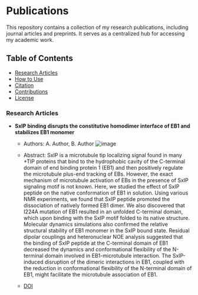 # Publications
This repository contains a collection of my research publications, including journal articles and preprints. It serves as a centralized hub for accessing my academic work.

## Table of Contents  
- [Research Articles](#research-articles)  
- [How to Use](#how-to-use)  
- [Citation](#citation)  
- [Contributions](#contributions)  
- [License](#license)  

### Research Articles
- **SxIP binding disrupts the constitutive homodimer interface of EB1 and stabilizes EB1 monomer**  
  - Authors: A. Author, B. Author  ![image](https://github.com/user-attachments/assets/309c46bd-5485-4357-bcb5-1c2f76283f7c)

  - Abstract: SxIP is a microtubule tip localizing signal found in many +TIP proteins that bind to the hydrophobic cavity of the C-terminal domain of end binding protein 1 (EB1) and then positively regulate the microtubule plus-end tracking of EBs. However, the exact mechanism of microtubule activation of EBs in the presence of SxIP signaling motif is not known. Here, we studied the effect of SxIP peptide on the native conformation of EB1 in solution. Using various NMR experiments, we found that SxIP peptide promoted the dissociation of natively formed EB1 dimer. We also discovered that I224A mutation of EB1 resulted in an unfolded C-terminal domain, which upon binding with the SxIP motif folded to its native structure. Molecular dynamics simulations also confirmed the relative structural stability of EB1 monomer in the SxIP bound state. Residual dipolar couplings and heteronuclear NOE analysis suggested that the binding of SxIP peptide at the C-terminal domain of EB1 decreased the dynamics and conformational flexibility of the N-terminal domain involved in EB1-microtubule interaction. The SxIP-induced disruption of the dimeric interactions in EB1, coupled with the reduction in conformational flexibility of the N-terminal domain of EB1, might facilitate the microtubule association of EB1. 
  - [DOI](https://doi.org/10.1016/j.bpj.2021.03.004)  
